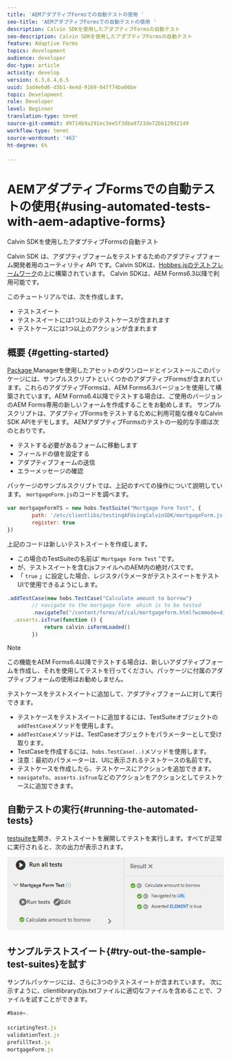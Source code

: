 ```yaml
---
title: 'AEMアダプティブFormsでの自動テストの使用 '
seo-title: 'AEMアダプティブFormsでの自動テストの使用 '
description: Calvin SDKを使用したアダプティブFormsの自動テスト
seo-description: Calvin SDKを使用したアダプティブFormsの自動テスト
feature: Adaptive Forms
topics: development
audience: developer
doc-type: article
activity: develop
version: 6.3,6.4,6.5
uuid: 3ad4e6d6-d3b1-4e4d-9169-847f74ba06be
topic: Development
role: Developer
level: Beginner
translation-type: tm+mt
source-git-commit: d9714b9a291ec3ee5f3dba9723de72bb120d2149
workflow-type: tm+mt
source-wordcount: '463'
ht-degree: 6%

---
```



# AEMアダプティブFormsでの自動テストの使用{#using-automated-tests-with-aem-adaptive-forms}

Calvin SDKを使用したアダプティブFormsの自動テスト

Calvin SDK は、アダプティブフォームをテストするためのアダプティブフォーム開発者用のユーティリティ API です。Calvin SDKは、[Hobbes.jsのテストフレームワーク](https://docs.adobe.com/docs/en/aem/6-3/develop/ref/test-api/index.html)の上に構築されています。 Calvin SDKは、AEM Forms6.3以降で利用可能です。

このチュートリアルでは、次を作成します。

* テストスイート
* テストスイートには1つ以上のテストケースが含まれます
* テストケースには1つ以上のアクションが含まれます

## 概要 {#getting-started}

[Package ](assets/testingadaptiveformsusingcalvinsdk1.zip)Managerを使用したアセットのダウンロードとインストールこのパッケージには、サンプルスクリプトといくつかのアダプティブFormsが含まれています。これらのアダプティブFormsは、AEM Forms6.3バージョンを使用して構築されています。AEM Forms6.4以降でテストする場合は、ご使用のバージョンのAEM Forms専用の新しいフォームを作成することをお勧めします。 サンプルスクリプトは、アダプティブFormsをテストするために利用可能な様々なCalvin SDK APIをデモします。 AEMアダプティブFormsのテストの一般的な手順は次のとおりです。

* テストする必要があるフォームに移動します
* フィールドの値を設定する
* アダプティブフォームの送信
* エラーメッセージの確認

パッケージのサンプルスクリプトでは、上記のすべての操作について説明しています。
`mortgageForm.js`のコードを調べます。

```javascript
var mortgageFormTS = new hobs.TestSuite("Mortgage Form Test", {
        path: '/etc/clientlibs/testingAFUsingCalvinSDK/mortgageForm.js',
        register: true
})
```

上記のコードは新しいテストスイートを作成します。

* この場合のTestSuiteの名前は&#39; `Mortgage Form Test` &#39;です。
* が、テストスイートを含むjsファイルへのAEM内の絶対パスです。
* 「 `true` 」に設定した場合、レジスタパラメータがテストスイートをテストUIで使用できるようにします。

```javascript
.addTestCase(new hobs.TestCase("Calculate amount to borrow")
        // navigate to the mortgage form  which is to be tested
        .navigateTo("/content/forms/af/cal/mortgageform.html?wcmmode=disabled")
  .asserts.isTrue(function () {
            return calvin.isFormLoaded()
        })
```

>[!NOTE]
>
>この機能をAEM Forms6.4以降でテストする場合は、新しいアダプティブフォームを作成し、それを使用してテストを行ってください。パッケージに付属のアダプティブフォームの使用はお勧めしません。

テストケースをテストスイートに追加して、アダプティブフォームに対して実行できます。

* テストケースをテストスイートに追加するには、TestSuiteオブジェクトの`addTestCase`メソッドを使用します。
* `addTestCase`メソッドは、TestCaseオブジェクトをパラメーターとして受け取ります。
* TestCaseを作成するには、`hobs.TestCase(..)`メソッドを使用します。
* 注意：最初のパラメーターは、UIに表示されるテストケースの名前です。
* テストケースを作成したら、テストケースにアクションを追加できます。
* `navigateTo`、`asserts.isTrue`などのアクションをアクションとしてテストケースに追加できます。

## 自動テストの実行{#running-the-automated-tests}

[testsuiteを](http://localhost:4502/libs/granite/testing/hobbes.html)開き、テストスイートを展開してテストを実行します。すべてが正常に実行されると、次の出力が表示されます。

![calvinsdk](assets/calvinimage.png)

## サンプルテストスイート{#try-out-the-sample-test-suites}を試す

サンプルパッケージには、さらに3つのテストスイートが含まれています。 次に示すように、clientlibraryのjs.txtファイルに適切なファイルを含めることで、ファイルを試すことができます。

```javascript
#base=.

scriptingTest.js
validationTest.js
prefillTest.js
mortgageForm.js
```
